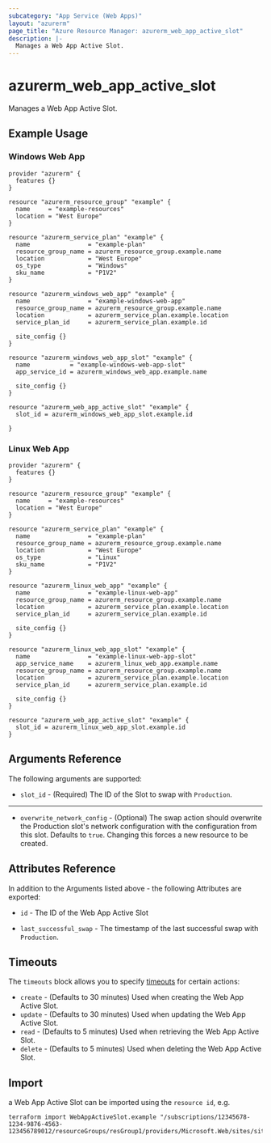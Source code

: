 ```yaml
---
subcategory: "App Service (Web Apps)"
layout: "azurerm"
page_title: "Azure Resource Manager: azurerm_web_app_active_slot"
description: |-
  Manages a Web App Active Slot.
---
```


# azurerm_web_app_active_slot

Manages a Web App Active Slot.

## Example Usage

### Windows Web App

```hcl
provider "azurerm" {
  features {}
}

resource "azurerm_resource_group" "example" {
  name     = "example-resources"
  location = "West Europe"
}

resource "azurerm_service_plan" "example" {
  name                = "example-plan"
  resource_group_name = azurerm_resource_group.example.name
  location            = "West Europe"
  os_type             = "Windows"
  sku_name            = "P1V2"
}

resource "azurerm_windows_web_app" "example" {
  name                = "example-windows-web-app"
  resource_group_name = azurerm_resource_group.example.name
  location            = azurerm_service_plan.example.location
  service_plan_id     = azurerm_service_plan.example.id

  site_config {}
}

resource "azurerm_windows_web_app_slot" "example" {
  name           = "example-windows-web-app-slot"
  app_service_id = azurerm_windows_web_app.example.name

  site_config {}
}

resource "azurerm_web_app_active_slot" "example" {
  slot_id = azurerm_windows_web_app_slot.example.id

}
```

### Linux Web App

```hcl
provider "azurerm" {
  features {}
}

resource "azurerm_resource_group" "example" {
  name     = "example-resources"
  location = "West Europe"
}

resource "azurerm_service_plan" "example" {
  name                = "example-plan"
  resource_group_name = azurerm_resource_group.example.name
  location            = "West Europe"
  os_type             = "Linux"
  sku_name            = "P1V2"
}

resource "azurerm_linux_web_app" "example" {
  name                = "example-linux-web-app"
  resource_group_name = azurerm_resource_group.example.name
  location            = azurerm_service_plan.example.location
  service_plan_id     = azurerm_service_plan.example.id

  site_config {}
}

resource "azurerm_linux_web_app_slot" "example" {
  name                = "example-linux-web-app-slot"
  app_service_name    = azurerm_linux_web_app.example.name
  resource_group_name = azurerm_resource_group.example.name
  location            = azurerm_service_plan.example.location
  service_plan_id     = azurerm_service_plan.example.id

  site_config {}
}

resource "azurerm_web_app_active_slot" "example" {
  slot_id = azurerm_linux_web_app_slot.example.id
}
```

## Arguments Reference

The following arguments are supported:

* `slot_id` - (Required) The ID of the Slot to swap with `Production`.

---

* `overwrite_network_config` - (Optional) The swap action should overwrite the Production slot's network configuration with the configuration from this slot. Defaults to `true`. Changing this forces a new resource to be created.

## Attributes Reference

In addition to the Arguments listed above - the following Attributes are exported:

* `id` - The ID of the Web App Active Slot

* `last_successful_swap` - The timestamp of the last successful swap with `Production`.


## Timeouts

The `timeouts` block allows you to specify [timeouts](https://www.terraform.io/docs/configuration/resources.html#timeouts) for certain actions:

* `create` - (Defaults to 30 minutes) Used when creating the Web App Active Slot.
* `update` - (Defaults to 30 minutes) Used when updating the Web App Active Slot.
* `read` - (Defaults to 5 minutes) Used when retrieving the Web App Active Slot.
* `delete` - (Defaults to 5 minutes) Used when deleting the Web App Active Slot.

## Import

a Web App Active Slot can be imported using the `resource id`, e.g.

```shell
terraform import WebAppActiveSlot.example "/subscriptions/12345678-1234-9876-4563-123456789012/resourceGroups/resGroup1/providers/Microsoft.Web/sites/site1"
```

